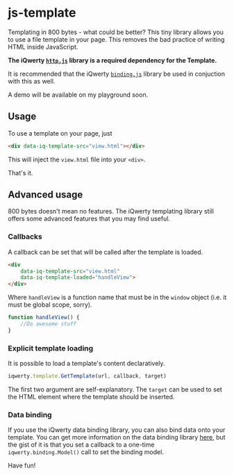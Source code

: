 # js-template

Templating in 800 bytes - what could be better? This tiny library allows you to use a file template in your page. This removes the bad practice of writing HTML inside JavaScript.

**The iQwerty [`http.js`](https://github.com/mlcheng/js-http) library is a required dependency for the Template.**

It is recommended that the iQwerty [`binding.js`](https://github.com/mlcheng/js-binding) library be used in conjuction with this as well.

A demo will be available on my playground soon.

## Usage
To use a template on your page, just

```html
<div data-iq-template-src="view.html"></div>
```

This will inject the `view.html` file into your `<div>`.

That's it.

## Advanced usage
800 bytes doesn't mean no features. The iQwerty templating library still offers some advanced features that you may find useful.

### Callbacks
A callback can be set that will be called after the template is loaded.

```html
<div
	data-iq-template-src="view.html"
	data-iq-template-loaded="handleView">
</div>
```

Where `handleView` is a function name that must be in the `window` object (i.e. it must be global scope, sorry).

```javascript
function handleView() {
	//Do awesome stuff
}
```

### Explicit template loading
It is possible to load a template's content declaratively.

```javascript
iqwerty.template.GetTemplate(url, callback, target)
```

The first two argument are self-explanatory. The `target` can be used to set the HTML element where the template should be inserted.

### Data binding
If you use the iQwerty data binding library, you can also bind data onto your template. You can get more information on the data binding library [here](https://github.com/mlcheng/js-binding), but the gist of it is that you set a callback to a one-time `iqwerty.binding.Model()` call to set the binding model.

Have fun!
